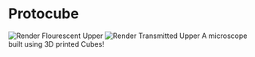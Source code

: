 # Protocube
![Render Flourescent Upper](https://github.com/Siber18/Protocube/assets/31034109/ef2f8d9f-9245-4975-8581-db6e68bb14e4)
![Render Transmitted Upper](https://github.com/Siber18/Protocube/assets/31034109/cec238bd-f436-4939-a334-ed1d640f842f)
A microscope built using 3D printed Cubes!
